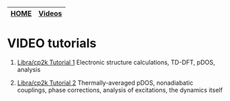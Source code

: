 | [HOME](README.md) |   [Videos](VIDEOS.md)       |
| -------- | ------------------------------------ |

# VIDEO tutorials

 1. [Libra/cp2k Tutorial 1](https://ub.hosted.panopto.com/Panopto/Pages/Embed.aspx?id=3d0e46a6-9424-4863-8b66-ac7001249c8b&autoplay=false&offerviewer=true&showtitle=true&showbrand=false&start=0&interactivity=all)
    Electronic structure calculations, TD-DFT, pDOS, analysis

 2. [Libra/cp2k Tutorial 2](https://ub.hosted.panopto.com/Panopto/Pages/Embed.aspx?id=19450c08-e8c5-496c-a8f6-ac77012c491d&autoplay=false&offerviewer=true&showtitle=true&showbrand=false&start=0&interactivity=all)
    Thermally-averaged pDOS, nonadiabatic couplings, phase corrections, analysis of excitations, the dynamics itself

